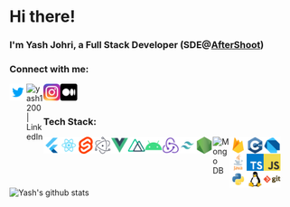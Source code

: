 # Hi there!

### I'm Yash Johri, a Full Stack Developer (SDE@[AfterShoot][company])

### Connect with me:

<!-- [<img align="left" alt="yash1200.github.io" width="30px" src="https://image.flaticon.com/icons/svg/2920/2920277.svg" />][website] -->
[<img align="left" alt="yash1200 | Twitter" width="30px" src="https://raw.githubusercontent.com/github/explore/master/topics/twitter/twitter.png" />][twitter]
[<img align="left" alt="yash1200 | LinkedIn" width="30px" src="https://avatars3.githubusercontent.com/u/357098?s=200&v=4" />][linkedin]
[<img align="left" alt="yash1200 | Instagram" width="30px" src="https://raw.githubusercontent.com/github/explore/master/topics/instagram/instagram.png" />][instagram]
[<img align="left" alt="yash1200 | Medium" width="30px" src="https://raw.githubusercontent.com/github/explore/master/topics/medium/medium.png" />][medium]

<br />
<br />

### Tech Stack:

<img align="left" alt="Flutter" width="30px" src="https://raw.githubusercontent.com/github/explore/master/topics/flutter/flutter.png" />
<img align="left" alt="React" width="30px" src="https://raw.githubusercontent.com/github/explore/master/topics/react/react.png" />
<img align="left" alt="Svelte" width="30px" src="https://raw.githubusercontent.com/github/explore/master/topics/svelte/svelte.png" />
<img align="left" alt="Electron" width="30px" src="https://raw.githubusercontent.com/github/explore/master/topics/electron/electron.png" />
<img align="left" alt="Vue" width="30px" src="https://raw.githubusercontent.com/github/explore/master/topics/vue/vue.png" />
<img align="left" alt="Nuxt" width="30px" src="https://raw.githubusercontent.com/github/explore/master/topics/nuxt/nuxt.png" />
<img align="left" alt="Android" width="30px" src="https://raw.githubusercontent.com/github/explore/master/topics/android/android.png" />
<img align="left" alt="Redux" width="30px" src="https://raw.githubusercontent.com/github/explore/master/topics/redux/redux.png" />
<img align="left" alt="Tailwind" width="30px" src="https://raw.githubusercontent.com/github/explore/master/topics/tailwind/tailwind.png" />
<img align="left" alt="Node JS" width="30px" src="https://raw.githubusercontent.com/github/explore/master/topics/nodejs/nodejs.png" />
<img align="left" alt="Mongo DB" width="30px" src="https://img.icons8.com/color/48/000000/mongodb.png" />
<img align="left" alt="Firebase" width="30px" src="https://raw.githubusercontent.com/github/explore/master/topics/firebase/firebase.png" />
<img align="left" alt="Cpp" width="30px" src="https://raw.githubusercontent.com/github/explore/master/topics/cpp/cpp.png" />
<img align="left" alt="Dart" width="30px" src="https://raw.githubusercontent.com/github/explore/master/topics/dart/dart.png" />
<img align="left" alt="Java" width="30px" src="https://raw.githubusercontent.com/github/explore/master/topics/java/java.png" />
<img align="left" alt="TypeScript" width="30px" src="https://raw.githubusercontent.com/github/explore/master/topics/typescript/typescript.png" />
<img align="left" alt="JavaScript" width="30px" src="https://raw.githubusercontent.com/github/explore/master/topics/javascript/javascript.png" />
<img align="left" alt="Python" width="30px" src="https://raw.githubusercontent.com/github/explore/master/topics/python/python.png" />
<img align="left" alt="Linux" width="30px" src="https://raw.githubusercontent.com/github/explore/master/topics/linux/linux.png" />
<img align="left" alt="Git" width="30px" src="https://raw.githubusercontent.com/github/explore/master/topics/git/git.png" />

<br />
<br />
<br />

![Yash's github stats](https://github-readme-stats.vercel.app/api?username=yash1200&count_private=true&show_icons=true&include_all_commits=true&theme=dark)

[website]: https://yash1200.github.io/#/
[company]: https://github.com/aftershootco
[twitter]: https://twitter.com/YashJohri17
[instagram]: https://www.instagram.com/just_johri/
[linkedin]: https://www.linkedin.com/in/yash-johri-61014717b/
[medium]: https://medium.com/@yashjohri1200
